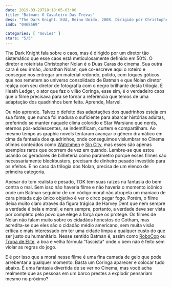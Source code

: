 ```yaml
---
date: 2019-03-29T18:18:05-03:00
title: "Batman: O Cavaleiro Das Trevas"
desc: "The Dark Knight. EUA, Reino Unido, 2008. Dirigido por Christopher Nolan, escrito por Jonathan e Christopher Nolan, além da história de David S. Goyer e personagens de Bob Kane. Com Christian Bale, Heath Ledger, Aaron Eckhart, Michael Caine, Maggie Gyllenhaal, Gary Oldman, Morgan Freeman, Cillian Murphy."
imdb: "0468569"

categories: [ "movies" ]
stars: "5/5"
---
```

The Dark Knight fala sobre o caos, mas é dirigido por um diretor tão sistemático que esse caos está meticulosamente definido em 50%. O diretor e roteirista Christopher Nolan é o Duas Caras do cinema. Sua outra cara é seu irmão, Jonathan Nolan, que co-escreve aqui o roteiro e consegue nos entregar um material redondo, polido, com toques góticos que nos remetem ao universo consolidado de Batman e que Nolan diretor realça com seu diretor de fotografia com o negro brilhante desta trilogia. E Heath Ledger, o ator que faz o vilão Coringa, esse sim, é o verdadeiro caos que o filme precisava para se tornar a referência que temos de uma adaptação dos quadrinhos bem feita. Aprende, Marvel.

Ou não aprende. Talvez o defeito das adaptações dos quadrinhos esteja em sua fonte, que nunca foi madura o suficiente para abarcar histórias adultas, preferindo se manter naquele clima colorido e Star Warsiano que nerds, eternos pós-adolescentes, se indentificam, curtem e compartilham. Ao mesmo tempo as graphic novels tentaram avançar o gênero dramático em cima da fantasia dos quadrinhos, onde conseguimos vislumbrar no Cinema ótimos conteúdos como [Watchmen](/watchmen) e [Sin City](/sin-city), mas esses são apenas exemplos raros que ocorrem de vez em quando. Lembre-se que estou usando os geradores de bilheteria como parâmetro porque esses filmes são necessariamente blockbusters, precisam de dinheiro pesado investido para os efeitos. E no caso da trilogia dos Nolan, precisa de um elenco de primeira categoria.

Apesar do tom realista e pesado, TDK tem suas raízes na fantasia do bem contra o mal. Sem isso não haveria filme e não haveria o momento icônico onde um Batman seguidor de um código moral não atropela um maníaco de cara pintada cujo único objetivo é ver o circo pegar fogo. Porém, o filme deixa muito claro através da figura trágica de Harvey Dent que nem sempre a verdade é bela e moral, e nem sempre, portanto, a verdade deve ser vista por completo pelo povo que elege a força que os protege. Os filmes de Nolan não falam muito sobre os cidadãos honestos de Gotham, mas acredita-se que eles são o cidadão médio americano, sem muita visão crítica e mais interessado em ter uma cidade limpa a qualquer custo do que ser justo ou humanitário. Nesse sentido Batman é, assim como [RoboCop](/robocop-o-policial-do-futuro-1987) ou [Tropa de Elite](/tropa-de-elite), a boa e velha fórmula "fascista" onde o bem não é feito sem violar as regras do jogo.

E é por isso que a moral nesse filme é uma fina camada de gelo que pode arrebentar a qualquer momento. Basta um Coringa aparecer e colocar tudo abaixo. É uma fantasia divertida de se ver no Cinema, mas você acha realmente que as pessoas em um barco prestes a explodir pensariam mesmo no próximo?
